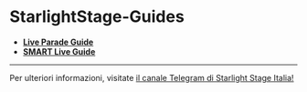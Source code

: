 # StarlightStage-Guides

* **[Live Parade Guide](https://github.com/groowlithe/StarlightStage-Guides/blob/master/Live%20Parade%20Guide.md)**
* **[SMART Live Guide](https://github.com/groowlithe/StarlightStage-Guides/blob/master/SMART%20Live%20Guide.md)**

---

Per ulteriori informazioni, visitate [il canale Telegram di Starlight Stage Italia!](https://t.me/starlightstageitalia)
